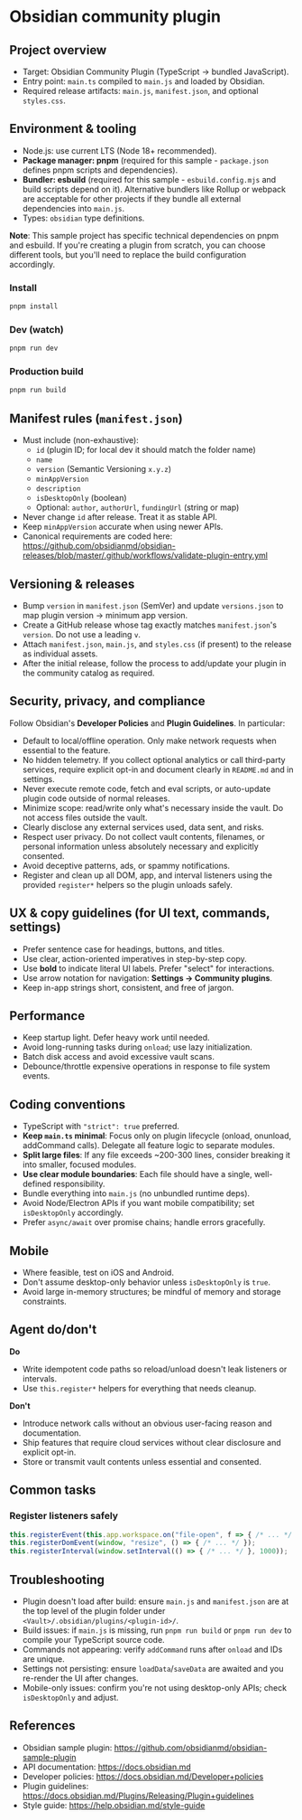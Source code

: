 # Obsidian community plugin

## Project overview

- Target: Obsidian Community Plugin (TypeScript → bundled JavaScript).
- Entry point: `main.ts` compiled to `main.js` and loaded by Obsidian.
- Required release artifacts: `main.js`, `manifest.json`, and optional `styles.css`.

## Environment & tooling

- Node.js: use current LTS (Node 18+ recommended).
- **Package manager: pnpm** (required for this sample - `package.json` defines pnpm scripts and dependencies).
- **Bundler: esbuild** (required for this sample - `esbuild.config.mjs` and build scripts depend on it). Alternative bundlers like Rollup or webpack are acceptable for other projects if they bundle all external dependencies into `main.js`.
- Types: `obsidian` type definitions.

**Note**: This sample project has specific technical dependencies on pnpm and esbuild. If you're creating a plugin from scratch, you can choose different tools, but you'll need to replace the build configuration accordingly.

### Install

```bash
pnpm install
```

### Dev (watch)

```bash
pnpm run dev
```

### Production build

```bash
pnpm run build
```

## Manifest rules (`manifest.json`)

- Must include (non-exhaustive):
  - `id` (plugin ID; for local dev it should match the folder name)
  - `name`
  - `version` (Semantic Versioning `x.y.z`)
  - `minAppVersion`
  - `description`
  - `isDesktopOnly` (boolean)
  - Optional: `author`, `authorUrl`, `fundingUrl` (string or map)
- Never change `id` after release. Treat it as stable API.
- Keep `minAppVersion` accurate when using newer APIs.
- Canonical requirements are coded here: https://github.com/obsidianmd/obsidian-releases/blob/master/.github/workflows/validate-plugin-entry.yml


## Versioning & releases

- Bump `version` in `manifest.json` (SemVer) and update `versions.json` to map plugin version → minimum app version.
- Create a GitHub release whose tag exactly matches `manifest.json`'s `version`. Do not use a leading `v`.
- Attach `manifest.json`, `main.js`, and `styles.css` (if present) to the release as individual assets.
- After the initial release, follow the process to add/update your plugin in the community catalog as required.

## Security, privacy, and compliance

Follow Obsidian's **Developer Policies** and **Plugin Guidelines**. In particular:

- Default to local/offline operation. Only make network requests when essential to the feature.
- No hidden telemetry. If you collect optional analytics or call third-party services, require explicit opt-in and document clearly in `README.md` and in settings.
- Never execute remote code, fetch and eval scripts, or auto-update plugin code outside of normal releases.
- Minimize scope: read/write only what's necessary inside the vault. Do not access files outside the vault.
- Clearly disclose any external services used, data sent, and risks.
- Respect user privacy. Do not collect vault contents, filenames, or personal information unless absolutely necessary and explicitly consented.
- Avoid deceptive patterns, ads, or spammy notifications.
- Register and clean up all DOM, app, and interval listeners using the provided `register*` helpers so the plugin unloads safely.

## UX & copy guidelines (for UI text, commands, settings)

- Prefer sentence case for headings, buttons, and titles.
- Use clear, action-oriented imperatives in step-by-step copy.
- Use **bold** to indicate literal UI labels. Prefer "select" for interactions.
- Use arrow notation for navigation: **Settings → Community plugins**.
- Keep in-app strings short, consistent, and free of jargon.

## Performance

- Keep startup light. Defer heavy work until needed.
- Avoid long-running tasks during `onload`; use lazy initialization.
- Batch disk access and avoid excessive vault scans.
- Debounce/throttle expensive operations in response to file system events.

## Coding conventions

- TypeScript with `"strict": true` preferred.
- **Keep `main.ts` minimal**: Focus only on plugin lifecycle (onload, onunload, addCommand calls). Delegate all feature logic to separate modules.
- **Split large files**: If any file exceeds ~200-300 lines, consider breaking it into smaller, focused modules.
- **Use clear module boundaries**: Each file should have a single, well-defined responsibility.
- Bundle everything into `main.js` (no unbundled runtime deps).
- Avoid Node/Electron APIs if you want mobile compatibility; set `isDesktopOnly` accordingly.
- Prefer `async/await` over promise chains; handle errors gracefully.

## Mobile

- Where feasible, test on iOS and Android.
- Don't assume desktop-only behavior unless `isDesktopOnly` is `true`.
- Avoid large in-memory structures; be mindful of memory and storage constraints.

## Agent do/don't

**Do**
- Write idempotent code paths so reload/unload doesn't leak listeners or intervals.
- Use `this.register*` helpers for everything that needs cleanup.

**Don't**
- Introduce network calls without an obvious user-facing reason and documentation.
- Ship features that require cloud services without clear disclosure and explicit opt-in.
- Store or transmit vault contents unless essential and consented.

## Common tasks

### Register listeners safely

```ts
this.registerEvent(this.app.workspace.on("file-open", f => { /* ... */ }));
this.registerDomEvent(window, "resize", () => { /* ... */ });
this.registerInterval(window.setInterval(() => { /* ... */ }, 1000));
```

## Troubleshooting

- Plugin doesn't load after build: ensure `main.js` and `manifest.json` are at the top level of the plugin folder under `<Vault>/.obsidian/plugins/<plugin-id>/`.
- Build issues: if `main.js` is missing, run `pnpm run build` or `pnpm run dev` to compile your TypeScript source code.
- Commands not appearing: verify `addCommand` runs after `onload` and IDs are unique.
- Settings not persisting: ensure `loadData`/`saveData` are awaited and you re-render the UI after changes.
- Mobile-only issues: confirm you're not using desktop-only APIs; check `isDesktopOnly` and adjust.

## References

- Obsidian sample plugin: https://github.com/obsidianmd/obsidian-sample-plugin
- API documentation: https://docs.obsidian.md
- Developer policies: https://docs.obsidian.md/Developer+policies
- Plugin guidelines: https://docs.obsidian.md/Plugins/Releasing/Plugin+guidelines
- Style guide: https://help.obsidian.md/style-guide
